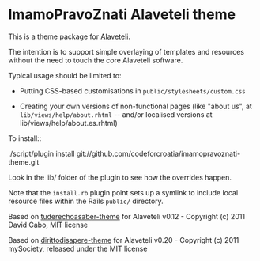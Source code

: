 ImamoPravoZnati Alaveteli theme
=========================

This is a theme package for [Alaveteli](https://github.com/codeforcroatia/alaveteli).

The intention is to support simple overlaying of templates and resources without the need to touch the core Alaveteli software.

Typical usage should be limited to:

 * Putting CSS-based customisations in `public/stylesheets/custom.css`

 * Creating your own versions of non-functional pages (like "about
   us", at `lib/views/help/about.rhtml` -- and/or localised versions at
   lib/views/help/about.es.rhtml)

To install::

  ./script/plugin install git://github.com/codeforcroatia/imamopravoznati-theme.git

Look in the lib/ folder of the plugin to see how the overrides happen.

Note that the `install.rb` plugin point sets up a symlink to include
local resource files within the Rails `public/` directory.


Based on [tuderechoasaber-theme](https://github.com/civio/tuderechoasaber-theme) for Alaveteli v0.12 - Copyright (c) 2011 David Cabo, MIT license

Based on [dirittodisapere-theme](https://github.com/mysociety/dirittodisapere-theme) for Alaveteli v0.20 - Copyright (c) 2011 mySociety, released under the MIT license
